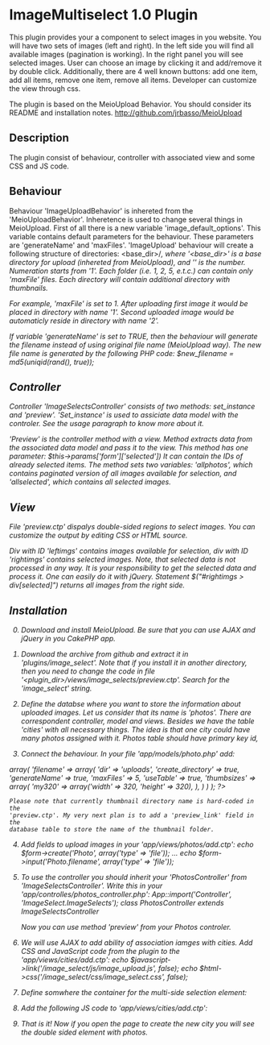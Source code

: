  # ImageMultiselect 1.0 Plugin

This plugin provides your a component to select images in you website. You will
have two sets of images (left and right). In the left side you will find all 
available images (pagination is working). In the right panel you will see 
selected images. User can choose an image by clicking it and add/remove it
by double click. Additionally, there are 4 well known buttons: add one item, add
all items, remove one item, remove all items. Developer can customize the view
through css.

The plugin is based on the MeioUpload Behavior. You should consider its README
and installation notes. http://github.com/jrbasso/MeioUpload

 ## Description
The plugin consist of behaviour, controller with associated view and some CSS 
and JS code.

 ##   Behaviour
Behaviour 'ImageUploadBehavior' is inhereted from the 'MeioUploadBehavior'. 
Inheretence is used to change several things in MeioUpload. First of all there 
is a new variable 'image_default_options'. This variable contains default 
parameters for the behaviour. These parameters are 'generateName' and 'maxFiles'.
'ImageUpload' behaviour will create a following structure of directories:
<base_dir>/<i>, where '<base_dir>' is a base directory for upload (inhereted 
from MeioUpload), and '<i>' is the number. Numeration starts from '1'. Each
folder (i.e. 1, 2, 5, e.t.c.) can contain only 'maxFile' files. Each directory 
will contain additional directory with thumbnails. 

For example, 'maxFile' is set to 1. After uploading first image it would be
placed in directory with name '1'. Second uploaded image would be automaticly
reside in directory with name '2'.

If variable 'generateName' is set to TRUE, then the behaviour will generate
the filename instead of using original file name (MeioUpload way). The new file
name is generated by the following PHP code:
    $new_filename = md5(uniqid(rand(), true));
    
 ##   Controller 
Controller 'ImageSelectsController' consists of two methods: set_instance and
'preview'. 'Set_instance' is used to assiciate data model with the controler. 
See the usage paragraph to know more about it.

'Preview' is the controller method with a view. Method extracts data from the
associated data model and pass it to the view. This method has one parameter:
    $this->params['form']['selected'])
It can contain the IDs of already selected items. The method sets two variables:
'allphotos', which contains paginated version of all images available for 
selection, and 'allselected', which contains all selected images.

 ##   View 
File 'preview.ctp' dispalys double-sided regions to select images. You can 
customize the output by editing CSS or HTML source.

Div with ID 'leftimgs' contains images available for selection, div with ID
'rightimgs' contains selected images. Note, that selected data is not processed
in any way. It is your responsibility to get the selected data and process it.
One can easily do it with jQuery. Statement
    $("#rightimgs > div[selected]")
returns all images from the right side.

 ## Installation
0. Download and install MeioUpload. Be sure that you can use AJAX and jQuery in
   you CakePHP app.
   
1. Download the archive from github and extract it in 'plugins/image_select'. Note 
   that if you install it in another directory, then you need to change the code
   in file '<plugin_dir>/views/image_selects/preview.ctp'. Search for the 
   'image_select' string.
   
2. Define the databse where you want to store the information about uploaded
   images. Let us consider that its name is 'photos'. There are correspondent 
   controller, model and views. Besides we have the table 'cities' with all 
   necessary things. The idea is that one city could have many photos assigned
   with it.
   Photos table should have primary key id, 
   
3. Connect the behaviour. In your file 'app/models/photo.php' add:
<?php
        var $actsAs = array(
            'ImageSelect.ImageSelect' => array(
                'filename' => array(
                    'dir' => 'uploads',
                    'create_directory' => true,
                    'generateName' => true,
                    'maxFiles' => 5,
                    'useTable' => true,
                    'thumbsizes' => array(
                        'my320' => array('width' => 320, 'height' => 320),
                    ),
                )
            )
        );
?>        
    Please note that currently thumbnail directory name is hard-coded in the
    'preview.ctp'. My very next plan is to add a 'preview_link' field in the 
    database table to store the name of the thumbnail folder.
    
4. Add fields to upload images in your 'app/views/photos/add.ctp':
    echo $form->create('Photo', array('type' => 'file'));
    ...
    echo $form->input('Photo.filename', array('type' => 'file'));

5. To use the controller you should inherit your 'PhotosController' from
   'ImageSelectsController'. Write this in your 
   'app/controlles/photos_controller.php':
        App::import('Controller', 'ImageSelect.ImageSelects');
        class PhotosController extends ImageSelectsController 

    Now you can use method 'preview' from your Photos controler.

6. We will use AJAX to add ability of association iamges with cities. Add CSS
   and JavaScript code from the plugin to the 'app/views/cities/add.ctp':
        echo $javascript->link('/image_select/js/image_upload.js', false);
        echo $html->css('/image_select/css/image_select.css', false);
   
7. Define somwhere the container for the multi-side selection element:
        <div id="imageList"></div>
        
8. Add the following JS code to 'app/views/cities/add.ctp':
    <script type="text/javascript">
        var selected = new Array();
        //selected[0] = 2; // possible id for the selected images
        //selected[1] = 38;
        var data = new Object();
        data.selected = selected;
        var reload_url = "<?php echo $html->url(array('controller'=>'photos', 'action'=>'preview'));?>";
            $(document).ready(function() 
                {
                    loadPiece(reload_url, "#imageList", data);
                }); 
    </script>

9. That is it! Now if you open the page to create the new city you will see the 
   double sided element with photos.